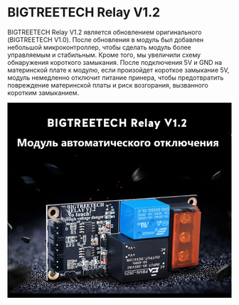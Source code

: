# BIGTREETECH Relay V1.2

BIGTREETECH Relay V1.2 является обновлением оригинального (BIGTREETECH V1.0). После обновления в модуль был добавлен небольшой микроконтроллер, чтобы сделать модуль более управляемым и стабильным. Кроме того, мы увеличили схему обнаружения короткого замыкания. После подключения 5V и GND на материнской плате к модулю, если произойдет короткое замыкание 5V, модуль немедленно отключит питание принера, чтобы предотвратить повреждение материнской платы и риск возгорания, вызванного коротким замыканием.

<img align="cener" width=800 src="Images/BTT Relay V1.2_1ru.jpg">
